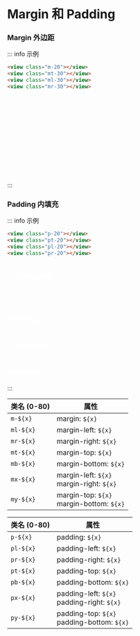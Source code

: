 # Margin 和 Padding

<style lang="scss" scoped>
.wrapper > div {
  width: 120px;
  min-height: 40px;
  color: #fff;
  background-color: var(--pa-color-primary);
}
</style>

### Margin 外边距

::: info 示例

```html
<view class="m-20"></view>
<view class="mt-30"></view>
<view class="ml-30"></view>
<view class="mr-30"></view>
```
<div class="wrapper flex">
  <div style="margin:20px"></div>
  <div style="margin-top:30px"></div>
  <div style="margin-left:30px"></div>
  <div style="margin-right:30px"></div>
</div>
:::

### Padding 内填充

::: info 示例

```html
<view class="p-20"></view>
<view class="pt-20"></view>
<view class="pl-20"></view>
<view class="pr-20"></view>
```
<div class="wrapper">
  <div style="padding:20px">内容内容内容</div>
  <div style="padding-top:20px;margin-top:20px">内容内容内容</div>
  <div style="padding-left:20px;margin-top:20px">内容内容内容</div>
  <div style="padding-right:20px;margin-top:20px">内容内容内容</div>
</div>
:::

| 类名 (0-80) | 属性                                          |
| ----------- | --------------------------------------------- |
| `m-${x}`    | margin: `${x}`                                |
| `ml-${x}`   | margin-left: `${x}`                           |
| `mr-${x}`   | margin-right: `${x}`                          |
| `mt-${x}`   | margin-top: `${x}`                            |
| `mb-${x}`   | margin-bottom: `${x}`                         |
| `mx-${x}`   | margin-left: `${x}`<br />margin-right: `${x}` |
| `my-${x}`   | margin-top: `${x}`<br />margin-bottom: `${x}` |

| 类名 (0-80) | 属性                                            |
| ----------- | ----------------------------------------------- |
| `p-${x}`    | padding: `${x}`                                 |
| `pl-${x}`   | padding-left: `${x}`                            |
| `pr-${x}`   | padding-right: `${x}`                           |
| `pt-${x}`   | padding-top: `${x}`                             |
| `pb-${x}`   | padding-bottom: `${x}`                          |
| `px-${x}`   | padding-left: `${x}`<br />padding-right: `${x}` |
| `py-${x}`   | padding-top: `${x}`<br />padding-bottom: `${x}` |